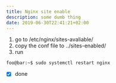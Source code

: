 ```yaml
---
title: Nginx site enable
description: some dumb thing
date: 2019-06-30T22:41:21+02:00
---
```


1. go to /etc/nginx/sites-avaliable/
2. copy the conf file to ../sites-enabled/
3.  run 
   ```shell
   foo@bar:~$ sudo systemctl restart nginx
   ```

- [x] done 
